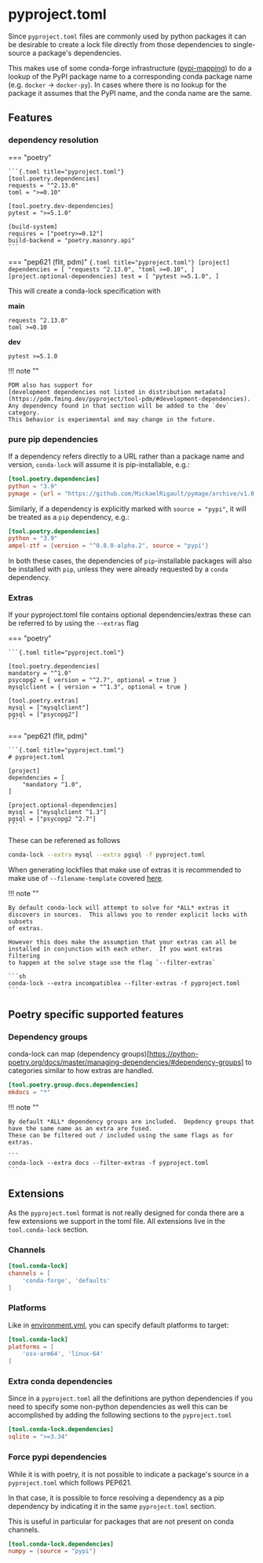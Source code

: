 # pyproject.toml

Since `pyproject.toml` files are commonly used by python packages it can be desirable to create a lock
file directly from those dependencies to single-source a package's dependencies.

This makes use of some conda-forge infrastructure ([pypi-mapping][mapping]) to do a lookup of the PyPI
package name to a corresponding conda package name (e.g. `docker` -> `docker-py`).  In cases where there
is no lookup for the package it assumes that the PyPI name, and the conda name are the same.

## Features

### dependency resolution

=== "poetry"

    ```{.toml title="pyproject.toml"}
    [tool.poetry.dependencies]
    requests = "^2.13.0"
    toml = ">=0.10"

    [tool.poetry.dev-dependencies]
    pytest = ">=5.1.0"

    [build-system]
    requires = ["poetry>=0.12"]
    build-backend = "poetry.masonry.api"
    ```

=== "pep621 (flit, pdm)"
    ```{.toml title="pyproject.toml"}
    [project]
    dependencies = [
        "requests ^2.13.0",
        "toml >=0.10",
    ]
    [project.optional-dependencies]
    test = [
        "pytest >=5.1.0",
    ]
    ```

This will create a conda-lock specification with

**main**

    requests ^2.13.0"
    toml >=0.10

**dev**

    pytest >=5.1.0

!!! note ""

    PDM also has support for
    [development dependencies not listed in distribution metadata](https://pdm.fming.dev/pyproject/tool-pdm/#development-dependencies).
    Any dependency found in that section will be added to the `dev` category.
    This behavior is experimental and may change in the future.

### pure pip dependencies

If a dependency refers directly to a URL rather than a package name and version,
`conda-lock` will assume it is pip-installable, e.g.:

```{.toml title="pyproject.toml"}
[tool.poetry.dependencies]
python = "3.9"
pymage = {url = "https://github.com/MickaelRigault/pymage/archive/v1.0.tar.gz#sha256=11e99c4ea06b76ca7fb5b42d1d35d64139a4fa6f7f163a2f0f9cc3ea0b3c55eb"}
```

Similarly, if a dependency is explicitly marked with `source = "pypi"`, it will
be treated as a `pip` dependency, e.g.:

```{.toml title="pyproject.toml"}
[tool.poetry.dependencies]
python = "3.9"
ampel-ztf = {version = "^0.8.0-alpha.2", source = "pypi"}
```

In both these cases, the dependencies of `pip`-installable packages will also be
installed with `pip`, unless they were already requested by a `conda`
dependency.

### Extras

If your pyproject.toml file contains optional dependencies/extras these can be referred to by using the `--extras` flag

=== "poetry"

    ```{.toml title="pyproject.toml"}

    [tool.poetry.dependencies]
    mandatory = "^1.0"
    psycopg2 = { version = "^2.7", optional = true }
    mysqlclient = { version = "^1.3", optional = true }

    [tool.poetry.extras]
    mysql = ["mysqlclient"]
    pgsql = ["psycopg2"]
    ```

=== "pep621 (flit, pdm)"

    ```{.toml title="pyproject.toml"}
    # pyproject.toml

    [project]
    dependencies = [
        "mandatory ^1.0",
    ]

    [project.optional-dependencies]
    mysql = ["mysqlclient ^1.3"]
    pgsql = ["psycopg2 ^2.7"]
    ```

These can be referened as follows

```sh
conda-lock --extra mysql --extra pgsql -f pyproject.toml
```

When generating lockfiles that make use of extras it is recommended to make use of `--filename-template` covered [here](#file-naming).

!!! note ""

    By default conda-lock will attempt to solve for *ALL* extras it discovers in sources.  This allows you to render explicit locks with subsets
    of extras.

    However this does make the assumption that your extras can all be installed in conjunction with each other.  If you want extras filtering
    to happen at the solve stage use the flag `--filter-extras`

    ```sh
    conda-lock --extra incompatiblea --filter-extras -f pyproject.toml
    ```

## Poetry specific supported features

### Dependency groups

conda-lock can map (dependency groups)[https://python-poetry.org/docs/master/managing-dependencies/#dependency-groups] to
categories similar to how extras are handled.

```{.toml title="pyproject.toml"}
[tool.poetry.group.docs.dependencies]
mkdocs = "*"
```

!!! note ""

    By default *ALL* dependency groups are included.  Depdency groups that have the same name as an extra are fused.
    These can be filtered out / included using the same flags as for extras.

    ```
    conda-lock --extra docs --filter-extras -f pyproject.toml
    ```

## Extensions

As the `pyproject.toml` format is not really designed for conda there are a few extensions we support in the
toml file.  All extensions live in the `tool.conda-lock` section.

### Channels

```{.toml title="pyproject.toml"}
[tool.conda-lock]
channels = [
    'conda-forge', 'defaults'
]
```

### Platforms

Like in [environment.yml](/src_environment_yml#platform-specification), you can specify default platforms to target:

```{.toml title="pyproject.toml"}
[tool.conda-lock]
platforms = [
    'osx-arm64', 'linux-64'
]
```

### Extra conda dependencies

Since in a `pyproject.toml` all the definitions are python dependencies if you need
to specify some non-python dependencies as well this can be accomplished by adding
the following sections to the `pyproject.toml`

```{.toml title="pyproject.toml"}
[tool.conda-lock.dependencies]
sqlite = ">=3.34"
```

### Force pypi dependencies

While it is with poetry, it is not possible to indicate a package's source in a `pyproject.toml` which follows PEP621.

In that case, it is possible to force resolving a dependency as a pip dependency by indicating it in the same `pyproject.toml` section.

This is useful in particular for packages that are not present on conda channels.

```{.toml title="pyproject.toml"}
[tool.conda-lock.dependencies]
numpy = {source = "pypi"}
```

[mapping]: https://github.com/regro/cf-graph-countyfair/blob/master/mappings/pypi/grayskull_pypi_mapping.yaml
